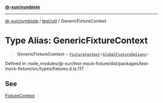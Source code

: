 [**@-xun/symbiote**](../../../README.md)

***

[@-xun/symbiote](../../../README.md) / [test/util](../README.md) / GenericFixtureContext

# Type Alias: GenericFixtureContext

> **GenericFixtureContext** = [`FixtureContext`](FixtureContext.md)\<[`GlobalFixtureOptions`](GlobalFixtureOptions.md)\>

Defined in: node\_modules/@-xun/test-mock-fixture/dist/packages/test-mock-fixture/src/types/fixtures.d.ts:117

## See

[FixtureContext](FixtureContext.md)
